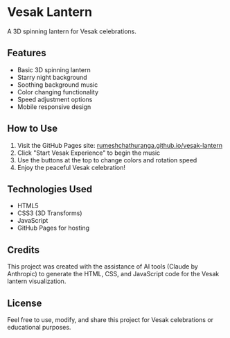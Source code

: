 # Vesak Lantern

A 3D spinning lantern for Vesak celebrations.



## Features

- Basic 3D spinning lantern
- Starry night background
- Soothing background music
- Color changing functionality
- Speed adjustment options
- Mobile responsive design

## How to Use

1. Visit the GitHub Pages site: [rumeshchathuranga.github.io/vesak-lantern](https://rumeshchathuranga.github.io/Vesak_Lantran/)
2. Click "Start Vesak Experience" to begin the music
3. Use the buttons at the top to change colors and rotation speed
4. Enjoy the peaceful Vesak celebration!



## Technologies Used

- HTML5
- CSS3 (3D Transforms)
- JavaScript
- GitHub Pages for hosting

## Credits

This project was created with the assistance of AI tools (Claude by Anthropic) to generate the HTML, CSS, and JavaScript code for the Vesak lantern visualization.



## License

Feel free to use, modify, and share this project for Vesak celebrations or educational purposes.
